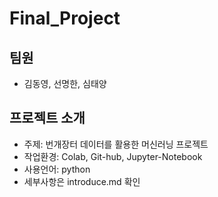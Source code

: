 # Final_Project

## 팀원
- 김동영, 선명한, 심태양

## 프로젝트 소개
- 주제: 번개장터 데이터를 활용한 머신러닝 프로젝트
- 작업환경: Colab, Git-hub, Jupyter-Notebook
- 사용언어: python
- 세부사항은 introduce.md 확인
